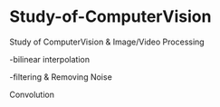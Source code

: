 # Study-of-ComputerVision


Study of ComputerVision & Image/Video Processing

-bilinear interpolation

-filtering & Removing Noise 

Convolution
